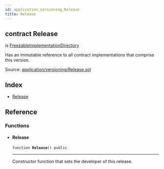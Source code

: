 ```yaml
---
id: application_versioning_Release
title: Release
---
```


<div class="contract-doc"><div class="contract"><h2 class="contract-header"><span class="contract-kind">contract</span> Release</h2><p class="base-contracts"><span>is</span> <a href="application_versioning_FreezableImplementationDirectory.html">FreezableImplementationDirectory</a></p><p class="description">Has an immutable reference to all contract implementations that comprise this version.</p><div class="source">Source: <a href="git+https://github.com/zeppelinos/zos-lib/blob/v0.1.12/contracts/application/versioning/Release.sol" target="_blank">application/versioning/Release.sol</a></div></div><div class="index"><h2>Index</h2><ul><li><a href="application_versioning_Release.html#Release">Release</a></li></ul></div><div class="reference"><h2>Reference</h2><div class="functions"><h3>Functions</h3><ul><li><div class="item function"><span id="Release" class="anchor-marker"></span><h4 class="name">Release</h4><div class="body"><code class="signature">function <strong>Release</strong><span>() </span><span>public </span></code><hr/><div class="description"><p>Constructor function that sets the developer of this release.</p></div></div></div></li></ul></div></div></div>
